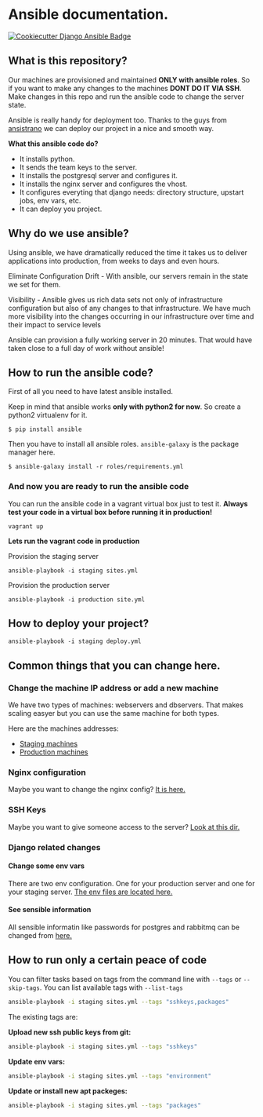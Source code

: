 # Ansible documentation.
[![Cookiecutter Django Ansible Badge](https://img.shields.io/badge/built%20with-Cookiecutter%20Django%20Ansible-green.svg)](https://github.com/HackSoftware/cookiecutter-django-ansible)

## What is this repository?

Our machines are provisioned and maintained **ONLY with ansible roles**. So if you want to make any changes to the machines **DONT DO IT VIA SSH**. Make changes in this repo and run the ansible code to change the server state. 

Ansible is really handy for deployment too. Thanks to the guys from [ansistrano](https://github.com/ansistrano/deploy) we can deploy our project in a nice and smooth way.

**What this ansible code do?**

- It installs python.
- It sends the team keys to the server.
- It installs the postgresql server and configures it.
- It installs the nginx server and configures the vhost.
- It configures everyting that django needs: directory structure, upstart jobs, env vars, etc.
- It can deploy you project.

## Why do we use ansible?
Using ansible, we have dramatically reduced the time it takes us to deliver applications into production, from weeks to days and even hours.

Eliminate Configuration Drift - With ansible, our servers remain in the state we set for them.

Visibility - Ansible gives us rich data sets not only of infrastructure configuration but also of any changes to that infrastructure. We have much more visibility into the changes occurring in our infrastructure over time and their impact to service levels

Ansible can provision a fully working server in 20 minutes. That would have taken close to a full day of work without ansible!

## How to run the ansible code?
First of all you need to have latest ansible installed.

Keep in mind that ansible works **only with python2 for now**. So create a python2 virtualenv for it.

```
$ pip install ansible
```

Then you have to install all ansible roles. ``ansible-galaxy`` is the package manager here.

```
$ ansible-galaxy install -r roles/requirements.yml
```

### And now you are ready to run the ansible code

You can run the ansible code in a vagrant virtual box just to test it. **Always test your code in a virtual box before running it in production!**

```
vagrant up
```

**Lets run the vagrant code in production**

Provision the staging server

```
ansible-playbook -i staging sites.yml
```

Provision the production server

```
ansible-playbook -i production site.yml
```

## How to deploy your project?

```
ansible-playbook -i staging deploy.yml
```

## Common things that you can change here.

### Change the machine IP address or add a new machine

We have two types of machines: webservers and dbservers. That makes scaling easyer but you can use the same machine for both types.

Here are the machines addresses:
- [Staging machines](/staging)
- [Production machines](/production)

### Nginx configuration

Maybe you want to change the nginx config? [It is here.](/roles/application/templates/nginx_config.j2)

### SSH Keys

Maybe you want to give someone access to the server? [Look at this dir.](/ansible_vars/public_keys/)

### Django related changes

#### Change some env vars

There are two env configuration. One for your production server and one for your staging server. [The env files are located here.](/application_vars/)

#### See sensible information
All sensible informatin like passwords for postgres and rabbitmq can be changed from [here.](/ansible_vars/)

## How to run only a certain peace of code

You can filter tasks based on tags from the command line with `--tags` or `--skip-tags`. You can list available tags with `--list-tags`

```bash
ansible-playbook -i staging sites.yml --tags "sshkeys,packages"
```
The existing tags are:

**Upload new ssh public keys from git:**

```bash
ansible-playbook -i staging sites.yml --tags "sshkeys"
```

**Update env vars:**

```bash
ansible-playbook -i staging sites.yml --tags "environment"
```

**Update or install new apt packeges:**

```bash
ansible-playbook -i staging sites.yml --tags "packages"
```
